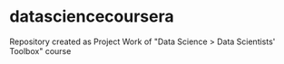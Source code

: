 # datasciencecoursera
Repository created as Project Work of "Data Science > Data Scientists' Toolbox" course
